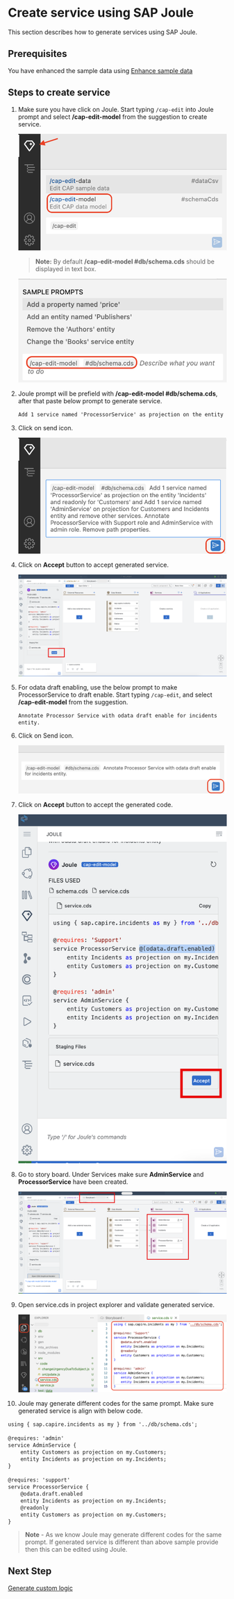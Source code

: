 # Create service using SAP Joule

This section describes how to generate services using SAP Joule.

## Prerequisites

You have enhanced the sample data using [Enhance sample data](enhance-sample-data.md)

## Steps to create service

1. Make sure you have click on Joule. Start typing ```/cap-edit``` into Joule prompt and select **/cap-edit-model** from the suggestion to create service.

    ![edit-model](../images/generate-service/editmodel.png)

    > **Note:** By default **/cap-edit-model #db/schema.cds** should be displayed in text box.

    ![cap-edit-model](../images/generate-service/prompt_start.png)

2. Joule prompt will be prefield with **/cap-edit-model #db/schema.cds**, after that paste below prompt to generate service. 

    ```html
    Add 1 service named 'ProcessorService' as projection on the entity 'Incidents' and readonly for 'Customers' and Add 1 service named 'AdminService' on projection for Customers and Incidents entity and remove other services. Annotate ProcessorService with Support role and AdminService with admin role. Remove path properties.
    ```

3. Click on send icon.

    ![cap-edit-model-prompt](../images/generate-service/prompt.png)

4. Click on **Accept** button to accept generated service.

    ![cap-accept-service](../images/generate-service/accept-edit-model.png)


5. For odata draft enabling, use the below prompt to make ProcessorService to draft enable. Start typing `/cap-edit`, and select **/cap-edit-model** from the suggestion.

    ```
    Annotate Processor Service with odata draft enable for incidents entity.
    ```

6. Click on Send icon.

    ![validate-edit-model](../images/generate-service/prompt2.png)

7. Click on **Accept** button to accept the generated code.

    ![accept-edit-service](../images/generate-service/accept-edit-service.png)

8. Go to story board. Under Services make sure **AdminService** and **ProcessorService** have been created.

    ![validate-edit-model](../images/generate-service/validate-edit-model.png)

9. Open service.cds in project explorer and validate generated service. 

    ![validate-gen-service](../images/generate-service/code_struct.png)

10. Joule may generate different codes for the same prompt. Make sure generated service is align with below code.

```
using { sap.capire.incidents as my } from '../db/schema.cds';

@requires: 'admin'
service AdminService {
    entity Customers as projection on my.Customers;
    entity Incidents as projection on my.Incidents;
}

@requires: 'support'
service ProcessorService {
    @odata.draft.enabled
    entity Incidents as projection on my.Incidents;
    @readonly
    entity Customers as projection on my.Customers;
}
```

> **Note** - As we know Joule may generate different codes for the same prompt. If generated service is different than above sample provide then this can be edited using Joule.

## Next Step

[Generate custom logic](custom-logic.md)